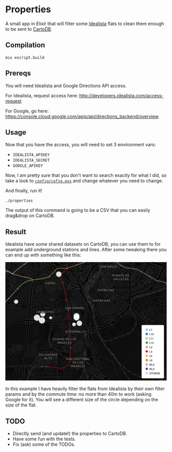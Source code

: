 Properties
==========

A small app in Elixir that will filter some [Idealista](http://www.idealista.com/) flats to clean them enough to be sent to [CartoDB](https://cartodb.com/).

Compilation
-----------

    mix escript.build
    
    
Prereqs
-------

You will need Idealista and Google Directions API access.

For Idealista, request access here: http://developers.idealista.com/access-request

For Google, go here: https://console.cloud.google.com/apis/api/directions_backend/overview

Usage
-----

Now that you have the access, you will need to set 3 environment vars:

- `IDEALISTA_APIKEY`
- `IDEALISTA_SECRET`
- `GOOGLE_APIKEY`

Now, I am pretty sure that you don't want to search exactly for what I did, so take a look to [`config/cofig.exs`](https://github.com/agonzalezro/properties/blob/master/config/config.exs) and change whatever you need to change.

And finally, run it!

    ./properties

The output of this command is going to be a CSV that you can easily drag&drop on CartoDB.

Result
------

Idealista have some shared datasets on CartoDB, you can use them to for example add underground stations and lines. After some tweaking there you can end up with something like this:

![](cartodb.png)

In this example I have heavily filter the flats from Idealista by their own filter params and by the commute time: no more than 40m to work (asking Google for it). You will see a different size of the circle depending on the size of the flat.

TODO
----

- Directly send (and update!) the properties to CartoDB.
- Have some fun with the tests.
- Fix (ask) some of the TODOs.
